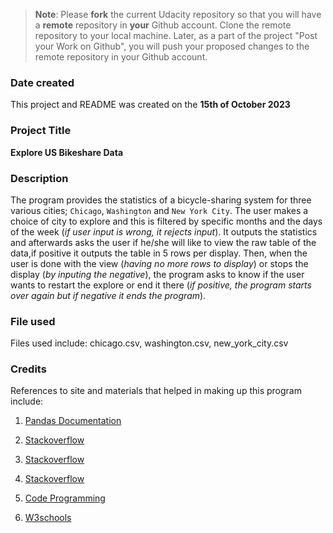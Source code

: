 >**Note**: Please **fork** the current Udacity repository so that you will have a **remote** repository in **your** Github account. Clone the remote repository to your local machine. Later, as a part of the project "Post your Work on Github", you will push your proposed changes to the remote repository in your Github account.

### Date created
This project and README was created on the **15th of October 2023**

### Project Title
**Explore US Bikeshare Data**

### Description
The program provides the statistics of a bicycle-sharing system for three various cities; `Chicago`, `Washington` and `New York City`. The user makes a choice of city to explore and this is filtered by specific months and the days of the week (_if user input is wrong, it rejects input_). It outputs the statistics and afterwards asks the user if he/she will like to view the raw table of the data,if positive it outputs the table in 5 rows per display. Then, when the user is done with the view (_having no more rows to display_) or stops the display (_by inputing the negative_), the program asks to know if the user wants to restart the explore or end it there (_if positive, the program starts over again but if negative it ends the program_).

### File used
Files used include:
chicago.csv, 
washington.csv, 
new_york_city.csv

### Credits
References to site and materials that helped in making up this program include:
1. [Pandas Documentation](https://pandas.pydata.org/docs/)

2. [Stackoverflow](https://stackoverflow.com/questions/32978575/how-to-fix-indexerror-invalid-index-to-scalar-variable)

3. [Stackoverflow](https://stackoverflow.com/questions/10116518/im-getting-key-error-in-python)

4. [Stackoverflow](https://stackoverflow.com/questions/35261055/method-object-is-not-subscriptable-dont-know-whats-wrong)

5. [Code Programming](https://copyprogramming.com/howto/pandas-table-subsets-giving-invalid-type-comparison-error#google_vignette)

6. [W3schools](https://www.w3schools.com/python/)